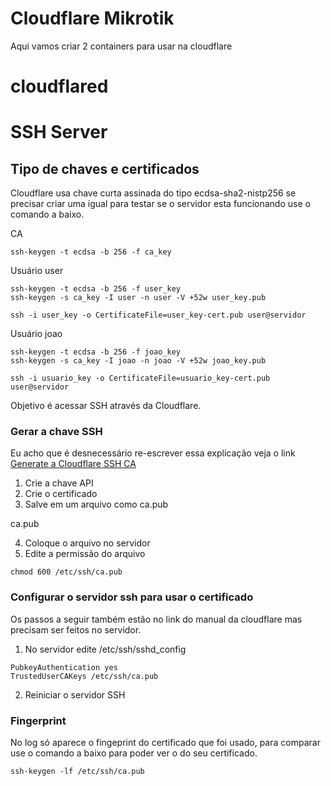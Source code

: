 # Cloudflare Mikrotik

Aqui vamos criar 2 containers para usar na cloudflare

# cloudflared



# SSH Server

## Tipo de chaves e certificados

Cloudflare usa chave curta assinada do tipo ecdsa-sha2-nistp256 se precisar criar uma igual para testar se o servidor esta funcionando use o comando a baixo.

CA
```
ssh-keygen -t ecdsa -b 256 -f ca_key
```
Usuário user
```
ssh-keygen -t ecdsa -b 256 -f user_key
ssh-keygen -s ca_key -I user -n user -V +52w user_key.pub
```
```
ssh -i user_key -o CertificateFile=user_key-cert.pub user@servidor

```
Usuário joao
```
ssh-keygen -t ecdsa -b 256 -f joao_key
ssh-keygen -s ca_key -I joao -n joao -V +52w joao_key.pub
```
```
ssh -i usuario_key -o CertificateFile=usuario_key-cert.pub user@servidor

```

Objetivo é acessar SSH através da Cloudflare.

### Gerar a chave SSH

Eu acho que é desnecessário re-escrever essa explicação veja o link
[Generate a Cloudflare SSH CA](https://developers.cloudflare.com/cloudflare-one/connections/connect-networks/use-cases/ssh/ssh-infrastructure-access/#generate-a-cloudflare-ssh-ca)

1) Crie a chave API
2) Crie o certificado
3) Salve em um arquivo como ca.pub

ca.pub

4) Coloque o arquivo no servidor
5) Edite a permissão do arquivo

```
chmod 600 /etc/ssh/ca.pub
```

### Configurar o servidor ssh para usar o certificado

Os passos a seguir também estão no link do manual da cloudflare mas precisam ser feitos no servidor.

1) No servidor edite /etc/ssh/sshd_config
```
PubkeyAuthentication yes
TrustedUserCAKeys /etc/ssh/ca.pub
```
2) Reiniciar o servidor SSH


### Fingerprint

No log só aparece o fingeprint do certificado que foi usado, para comparar use o comando a baixo para poder ver o do seu certificado.

```
ssh-keygen -lf /etc/ssh/ca.pub
```